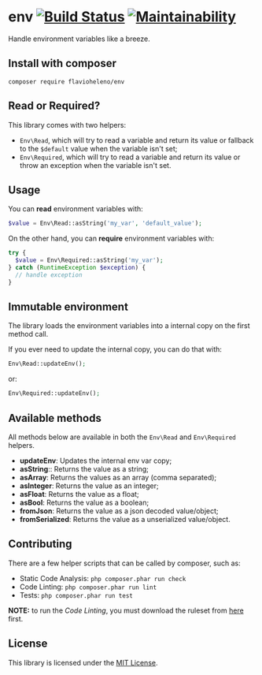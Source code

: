 # env [![Build Status](https://travis-ci.com/flavioheleno/env.svg?branch=master)](https://travis-ci.com/flavioheleno/env) [![Maintainability](https://api.codeclimate.com/v1/badges/7ad81b77e05a4cd9cb97/maintainability)](https://codeclimate.com/github/flavioheleno/env/maintainability)
Handle environment variables like a breeze.

## Install with composer

```shell
composer require flavioheleno/env
```

## Read or Required?

This library comes with two helpers:
 - `Env\Read`, which will try to read a variable and return its value or fallback to the `$default` value when the variable isn't set;
 - `Env\Required`, which will try to read a variable and return its value or throw an exception when the variable isn't set.

## Usage

You can **read** environment variables with:

```php
$value = Env\Read::asString('my_var', 'default_value');
```

On the other hand, you can **require** environment variables with:

```php
try {
  $value = Env\Required::asString('my_var');
} catch (RuntimeException $exception) {
  // handle exception
}
```

## Immutable environment

The library loads the environment variables into a internal copy on the first method call.

If you ever need to update the internal copy, you can do that with:

```php
Env\Read::updateEnv();
```

or:

```php
Env\Required::updateEnv();
```

## Available methods

All methods below are available in both the `Env\Read` and `Env\Required` helpers.

- **updateEnv**: Updates the internal env var copy;
- **asString**:: Returns the value as a string;
- **asArray**: Returns the values as an array (comma separated);
- **asInteger**: Returns the value as an integer;
- **asFloat**: Returns the value as a float;
- **asBool**: Returns the value as a boolean;
- **fromJson**: Returns the value as a json decoded value/object;
- **fromSerialized**: Returns the value as a unserialized value/object.

## Contributing

There are a few helper scripts that can be called by composer, such as:

- Static Code Analysis: `php composer.phar run check`
- Code Linting: `php composer.phar run lint`
- Tests: `php composer.phar run test`

**NOTE:** to run the *Code Linting*, you must download the ruleset from [here](https://github.com/flavioheleno/phpcs-ruleset/blob/master/ruleset.xml) first.

## License

This library is licensed under the [MIT License](LICENSE).
